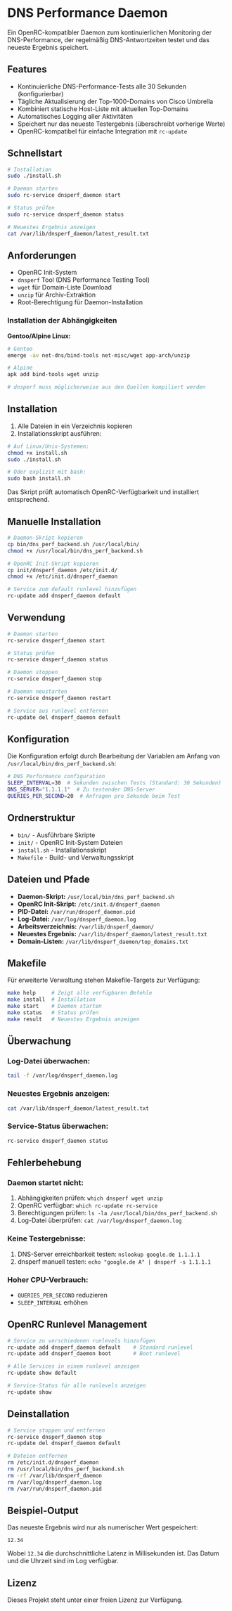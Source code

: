 # DNS Performance Daemon

Ein OpenRC-kompatibler Daemon zum kontinuierlichen Monitoring der DNS-Performance, der regelmäßig DNS-Antwortzeiten
testet und das neueste Ergebnis speichert.

## Features

- Kontinuierliche DNS-Performance-Tests alle 30 Sekunden (konfigurierbar)
- Tägliche Aktualisierung der Top-1000-Domains von Cisco Umbrella
- Kombiniert statische Host-Liste mit aktuellen Top-Domains
- Automatisches Logging aller Aktivitäten
- Speichert nur das neueste Testergebnis (überschreibt vorherige Werte)
- OpenRC-kompatibel für einfache Integration mit `rc-update`

## Schnellstart

```bash
# Installation
sudo ./install.sh

# Daemon starten
sudo rc-service dnsperf_daemon start

# Status prüfen
sudo rc-service dnsperf_daemon status

# Neuestes Ergebnis anzeigen
cat /var/lib/dnsperf_daemon/latest_result.txt
```

## Anforderungen

- OpenRC Init-System
- `dnsperf` Tool (DNS Performance Testing Tool)
- `wget` für Domain-Liste Download
- `unzip` für Archiv-Extraktion
- Root-Berechtigung für Daemon-Installation

### Installation der Abhängigkeiten

**Gentoo/Alpine Linux:**

```bash
# Gentoo
emerge -av net-dns/bind-tools net-misc/wget app-arch/unzip

# Alpine
apk add bind-tools wget unzip

# dnsperf muss möglicherweise aus den Quellen kompiliert werden
```

## Installation

1. Alle Dateien in ein Verzeichnis kopieren
2. Installationsskript ausführen:

```bash
# Auf Linux/Unix-Systemen:
chmod +x install.sh
sudo ./install.sh

# Oder explizit mit bash:
sudo bash install.sh
```

Das Skript prüft automatisch OpenRC-Verfügbarkeit und installiert entsprechend.

## Manuelle Installation

```bash
# Daemon-Skript kopieren
cp bin/dns_perf_backend.sh /usr/local/bin/
chmod +x /usr/local/bin/dns_perf_backend.sh

# OpenRC Init-Skript kopieren
cp init/dnsperf_daemon /etc/init.d/
chmod +x /etc/init.d/dnsperf_daemon

# Service zum default runlevel hinzufügen
rc-update add dnsperf_daemon default
```

## Verwendung

```bash
# Daemon starten
rc-service dnsperf_daemon start

# Status prüfen
rc-service dnsperf_daemon status

# Daemon stoppen
rc-service dnsperf_daemon stop

# Daemon neustarten
rc-service dnsperf_daemon restart

# Service aus runlevel entfernen
rc-update del dnsperf_daemon default
```

## Konfiguration

Die Konfiguration erfolgt durch Bearbeitung der Variablen am Anfang von `/usr/local/bin/dns_perf_backend.sh`:

```bash
# DNS Performance configuration
SLEEP_INTERVAL=30  # Sekunden zwischen Tests (Standard: 30 Sekunden)
DNS_SERVER="1.1.1.1"  # Zu testender DNS-Server
QUERIES_PER_SECOND=20  # Anfragen pro Sekunde beim Test
```

## Ordnerstruktur

- `bin/` - Ausführbare Skripte
- `init/` - OpenRC Init-System Dateien
- `install.sh` - Installationsskript
- `Makefile` - Build- und Verwaltungsskript

## Dateien und Pfade

- **Daemon-Skript:** `/usr/local/bin/dns_perf_backend.sh`
- **OpenRC Init-Skript:** `/etc/init.d/dnsperf_daemon`
- **PID-Datei:** `/var/run/dnsperf_daemon.pid`
- **Log-Datei:** `/var/log/dnsperf_daemon.log`
- **Arbeitsverzeichnis:** `/var/lib/dnsperf_daemon/`
- **Neuestes Ergebnis:** `/var/lib/dnsperf_daemon/latest_result.txt`
- **Domain-Listen:** `/var/lib/dnsperf_daemon/top_domains.txt`

## Makefile

Für erweiterte Verwaltung stehen Makefile-Targets zur Verfügung:

```bash
make help     # Zeigt alle verfügbaren Befehle
make install  # Installation
make start    # Daemon starten
make status   # Status prüfen
make result   # Neuestes Ergebnis anzeigen
```

## Überwachung

### Log-Datei überwachen:

```bash
tail -f /var/log/dnsperf_daemon.log
```

### Neuestes Ergebnis anzeigen:

```bash
cat /var/lib/dnsperf_daemon/latest_result.txt
```

### Service-Status überwachen:

```bash
rc-service dnsperf_daemon status
```

## Fehlerbehebung

### Daemon startet nicht:

1. Abhängigkeiten prüfen: `which dnsperf wget unzip`
2. OpenRC verfügbar: `which rc-update rc-service`
3. Berechtigungen prüfen: `ls -la /usr/local/bin/dns_perf_backend.sh`
4. Log-Datei überprüfen: `cat /var/log/dnsperf_daemon.log`

### Keine Testergebnisse:

1. DNS-Server erreichbarkeit testen: `nslookup google.de 1.1.1.1`
2. dnsperf manuell testen: `echo "google.de A" | dnsperf -s 1.1.1.1`

### Hoher CPU-Verbrauch:

- `QUERIES_PER_SECOND` reduzieren
- `SLEEP_INTERVAL` erhöhen

## OpenRC Runlevel Management

```bash
# Service zu verschiedenen runlevels hinzufügen
rc-update add dnsperf_daemon default    # Standard runlevel
rc-update add dnsperf_daemon boot       # Boot runlevel

# Alle Services in einem runlevel anzeigen
rc-update show default

# Service-Status für alle runlevels anzeigen
rc-update show
```

## Deinstallation

```bash
# Service stoppen und entfernen
rc-service dnsperf_daemon stop
rc-update del dnsperf_daemon default

# Dateien entfernen
rm /etc/init.d/dnsperf_daemon
rm /usr/local/bin/dns_perf_backend.sh
rm -rf /var/lib/dnsperf_daemon
rm /var/log/dnsperf_daemon.log
rm /var/run/dnsperf_daemon.pid
```

## Beispiel-Output

Das neueste Ergebnis wird nur als numerischer Wert gespeichert:
```
12.34
```

Wobei `12.34` die durchschnittliche Latenz in Millisekunden ist. Das Datum und die Uhrzeit sind im Log verfügbar.

## Lizenz

Dieses Projekt steht unter einer freien Lizenz zur Verfügung.
